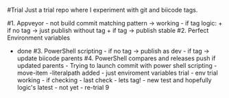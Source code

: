 #Trial
Just a trial repo where I experiment with git and biicode tags.

#1. Appveyor
    - not build commit matching pattern -> working
    - if tag logic:
        + if no tag -> just publish without tag
        + if tag -> publish stable
#2. Perfect Environment variables
   - done
#3. PowerShell scripting
    - if no tag -> publish as dev 
    - if tag -> update biicode parents
#4. PowerShell compares and releases push if updated parents
    - Trying to launch commit with power shell scripting
    - move-item -literalpath added
    - just enviroment variables trial
    - env trial working
    - if checking
    - last check - lets tag!
    - new test and hopefully logic's latest
    - not yet - re-trial 9
    
